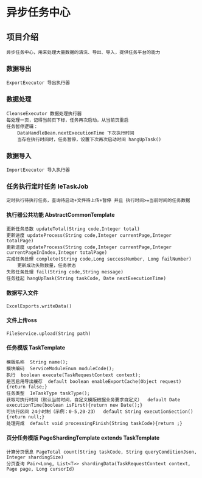 # 异步任务中心
## 项目介绍
    异步任务中心，用来处理大量数据的清洗、导出、导入，提供任务平台的能力
### 数据导出
    ExportExecutor 导出执行器
### 数据处理
    CleanseExecutor 数据处理执行器
    每处理一页，记得当前页下标，任务再次启动，从当前页重启
    任务暂停逻辑：
        DataHandleBean.nextExecutionTime 下次执行时间
        当存在执行时间时，任务暂停，设置下次再次启动时间 hangUpTask()
### 数据导入
    ImportExecutor 导入执行器

### 任务执行定时任务 IeTaskJob
    定时执行待执行任务，查询待启动+文件待上传+暂停 并且 执行时间>=当前时间的任务数据
    
#### 执行器公共功能 AbstractCommonTemplate
    更新任务总数 updateTotal(String code,Integer total)
    更新进度 updateProcess(String code,Integer currentPage,Integer totalPage)
    更新进度 updateProcess(String code,Integer currentPage,Integer currentPageInIndex,Integer totalPage)
    完成任务处理 complete(String code,Long successNumber, Long failNumber)
        更新成功失败数量，任务状态
    失败任务处理 fail(String code,String message)
    任务挂起 hangUpTask(String taskCode, Date nextExecutionTime)
#### 数据写入文件
    ExcelExports.writeData()
#### 文件上传oss
    FileService.upload(String path)
#### 任务模版 TaskTemplate
    模版名称  String name();
    模块编码  ServiceModuleEnum moduleCode();
    执行  boolean execute(TaskRequestContext context);
    是否启用导出缓存  default boolean enableExportCache(Object request){return false;}
    任务类型  IeTaskType taskType();
    获取可执行时间（默认当前时间，自定义模版根据业务要求自定义）  default Date executionTime(boolean isFirst){return new Date();}
    可执行区间 24小时制（示例：0-5,20-23）  default String executionSection(){return null;}
    处理完成  default void processingFinish(String taskCode){return ;}

#### 页分任务模版 PageShardingTemplate extends TaskTemplate
    计算分页信息 PageTotal count(String taskCode, String queryConditionJson, Integer shardingSize)
    分页查询 Pair<Long, List<T>> shardingData(TaskRequestContext context, Page page, Long cursorId)